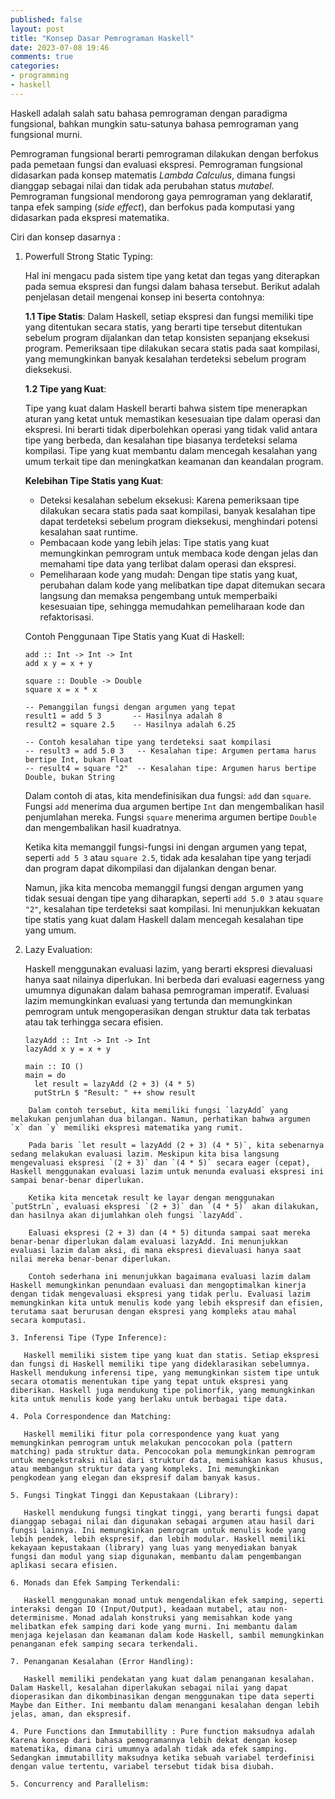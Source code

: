 ```yaml
---
published: false
layout: post
title: "Konsep Dasar Pemrograman Haskell"
date: 2023-07-08 19:46
comments: true
categories: 
- programming
- haskell
---
```


Haskell adalah salah satu bahasa pemrograman dengan paradigma fungsional, bahkan mungkin satu-satunya bahasa pemrograman yang fungsional murni.

Pemrograman fungsional berarti pemrograman dilakukan dengan berfokus pada pemetaan fungsi dan evaluasi ekspresi. Pemrograman fungsional didasarkan pada konsep matematis *Lambda Calculus*, dimana fungsi dianggap sebagai nilai dan tidak ada perubahan status *mutabel*. Pemrograman fungsional mendorong gaya pemrograman yang deklaratif, tanpa efek samping (*side effect*), dan berfokus pada komputasi yang didasarkan pada ekspresi matematika. 

Ciri dan konsep dasarnya :

1. Powerfull Strong Static Typing:

   Hal ini mengacu pada sistem tipe yang ketat dan tegas yang diterapkan pada semua ekspresi dan fungsi dalam bahasa tersebut. Berikut adalah penjelasan detail mengenai konsep ini beserta contohnya:

	**1.1 Tipe Statis**:
	Dalam Haskell, setiap ekspresi dan fungsi memiliki tipe yang ditentukan secara statis, yang berarti tipe tersebut ditentukan sebelum program dijalankan dan tetap konsisten sepanjang eksekusi program. Pemeriksaan tipe dilakukan secara statis pada saat kompilasi, yang memungkinkan banyak kesalahan terdeteksi sebelum program dieksekusi.

	**1.2 Tipe yang Kuat**:

	Tipe yang kuat dalam Haskell berarti bahwa sistem tipe menerapkan aturan yang ketat untuk memastikan kesesuaian tipe dalam operasi dan ekspresi. Ini berarti tidak diperbolehkan operasi yang tidak valid antara tipe yang berbeda, dan kesalahan tipe biasanya terdeteksi selama kompilasi. Tipe yang kuat membantu dalam mencegah kesalahan yang umum terkait tipe dan meningkatkan keamanan dan keandalan program.

	**Kelebihan Tipe Statis yang Kuat**:

	- Deteksi kesalahan sebelum eksekusi: 
	  Karena pemeriksaan tipe dilakukan secara statis pada saat kompilasi, banyak kesalahan tipe dapat terdeteksi sebelum program dieksekusi, menghindari potensi kesalahan saat runtime.
	- Pembacaan kode yang lebih jelas: 
	  Tipe statis yang kuat memungkinkan pemrogram untuk membaca kode dengan jelas dan memahami tipe data yang terlibat dalam operasi dan ekspresi.
	- Pemeliharaan kode yang mudah: 
	  Dengan tipe statis yang kuat, perubahan dalam kode yang melibatkan tipe dapat ditemukan secara langsung dan memaksa pengembang untuk memperbaiki kesesuaian tipe, sehingga memudahkan pemeliharaan kode dan refaktorisasi.
		
	Contoh Penggunaan Tipe Statis yang Kuat di Haskell:

	```
	add :: Int -> Int -> Int
	add x y = x + y

	square :: Double -> Double
	square x = x * x

	-- Pemanggilan fungsi dengan argumen yang tepat
	result1 = add 5 3       -- Hasilnya adalah 8
	result2 = square 2.5    -- Hasilnya adalah 6.25

	-- Contoh kesalahan tipe yang terdeteksi saat kompilasi
	-- result3 = add 5.0 3   -- Kesalahan tipe: Argumen pertama harus bertipe Int, bukan Float
	-- result4 = square "2"  -- Kesalahan tipe: Argumen harus bertipe Double, bukan String
	```
  
   Dalam contoh di atas, kita mendefinisikan dua fungsi: `add` dan `square`. Fungsi `add` menerima dua argumen bertipe `Int` dan mengembalikan hasil penjumlahan mereka. Fungsi `square` menerima argumen bertipe `Double` dan mengembalikan hasil kuadratnya.

   Ketika kita memanggil fungsi-fungsi ini dengan argumen yang tepat, seperti `add 5 3` atau `square 2.5`, tidak ada kesalahan tipe yang terjadi dan program dapat dikompilasi dan dijalankan dengan benar.

   Namun, jika kita mencoba memanggil fungsi dengan argumen yang tidak sesuai dengan tipe yang diharapkan, seperti `add 5.0 3` atau `square "2"`, kesalahan tipe terdeteksi saat kompilasi. Ini menunjukkan kekuatan tipe statis yang kuat dalam Haskell dalam mencegah kesalahan tipe yang umum.

2. Lazy Evaluation:

   Haskell menggunakan evaluasi lazim, yang berarti ekspresi dievaluasi hanya saat nilainya diperlukan. Ini berbeda dari evaluasi eagerness yang umumnya digunakan dalam bahasa pemrograman imperatif. Evaluasi lazim memungkinkan evaluasi yang tertunda dan memungkinkan pemrogram untuk mengoperasikan dengan struktur data tak terbatas atau tak terhingga secara efisien.

   ```
   lazyAdd :: Int -> Int -> Int
   lazyAdd x y = x + y

   main :: IO ()
   main = do
     let result = lazyAdd (2 + 3) (4 * 5)
     putStrLn $ "Result: " ++ show result
```
	Dalam contoh tersebut, kita memiliki fungsi `lazyAdd` yang melakukan penjumlahan dua bilangan. Namun, perhatikan bahwa argumen `x` dan `y` memiliki ekspresi matematika yang rumit.

	Pada baris `let result = lazyAdd (2 + 3) (4 * 5)`, kita sebenarnya sedang melakukan evaluasi lazim. Meskipun kita bisa langsung mengevaluasi ekspresi `(2 + 3)` dan `(4 * 5)` secara eager (cepat), Haskell menggunakan evaluasi lazim untuk menunda evaluasi ekspresi ini sampai benar-benar diperlukan.

	Ketika kita mencetak result ke layar dengan menggunakan `putStrLn`, evaluasi ekspresi `(2 + 3)` dan `(4 * 5)` akan dilakukan, dan hasilnya akan dijumlahkan oleh fungsi `lazyAdd`.

	Ealuasi ekspresi (2 + 3) dan (4 * 5) ditunda sampai saat mereka benar-benar diperlukan dalam evaluasi lazyAdd. Ini menunjukkan evaluasi lazim dalam aksi, di mana ekspresi dievaluasi hanya saat nilai mereka benar-benar diperlukan.

	Contoh sederhana ini menunjukkan bagaimana evaluasi lazim dalam Haskell memungkinkan penundaan evaluasi dan mengoptimalkan kinerja dengan tidak mengevaluasi ekspresi yang tidak perlu. Evaluasi lazim memungkinkan kita untuk menulis kode yang lebih ekspresif dan efisien, terutama saat berurusan dengan ekspresi yang kompleks atau mahal secara komputasi.

3. Inferensi Tipe (Type Inference):

   Haskell memiliki sistem tipe yang kuat dan statis. Setiap ekspresi dan fungsi di Haskell memiliki tipe yang dideklarasikan sebelumnya. Haskell mendukung inferensi tipe, yang memungkinkan sistem tipe untuk secara otomatis menentukan tipe yang tepat untuk ekspresi yang diberikan. Haskell juga mendukung tipe polimorfik, yang memungkinkan kita untuk menulis kode yang berlaku untuk berbagai tipe data.

4. Pola Correspondence dan Matching:

   Haskell memiliki fitur pola correspondence yang kuat yang memungkinkan pemrogram untuk melakukan pencocokan pola (pattern matching) pada struktur data. Pencocokan pola memungkinkan pemrogram untuk mengekstraksi nilai dari struktur data, memisahkan kasus khusus, atau membangun struktur data yang kompleks. Ini memungkinkan pengkodean yang elegan dan ekspresif dalam banyak kasus.

5. Fungsi Tingkat Tinggi dan Kepustakaan (Library):

   Haskell mendukung fungsi tingkat tinggi, yang berarti fungsi dapat dianggap sebagai nilai dan digunakan sebagai argumen atau hasil dari fungsi lainnya. Ini memungkinkan pemrogram untuk menulis kode yang lebih pendek, lebih ekspresif, dan lebih modular. Haskell memiliki kekayaan kepustakaan (library) yang luas yang menyediakan banyak fungsi dan modul yang siap digunakan, membantu dalam pengembangan aplikasi secara efisien.

6. Monads dan Efek Samping Terkendali:

   Haskell menggunakan monad untuk mengendalikan efek samping, seperti interaksi dengan IO (Input/Output), keadaan mutabel, atau non-determinisme. Monad adalah konstruksi yang memisahkan kode yang melibatkan efek samping dari kode yang murni. Ini membantu dalam menjaga kejelasan dan keamanan dalam kode Haskell, sambil memungkinkan penanganan efek samping secara terkendali.

7. Penanganan Kesalahan (Error Handling):

   Haskell memiliki pendekatan yang kuat dalam penanganan kesalahan. Dalam Haskell, kesalahan diperlakukan sebagai nilai yang dapat dioperasikan dan dikombinasikan dengan menggunakan tipe data seperti Maybe dan Either. Ini membantu dalam menangani kesalahan dengan lebih jelas, aman, dan ekspresif.

4. Pure Functions dan Immutabillity : Pure function maksudnya adalah Karena konsep dari bahasa pemogramannya lebih dekat dengan kosep matematika, dimana ciri umumnya adalah tidak ada efek samping. Sedangkan immutabillity maksudnya ketika sebuah variabel terdefinisi dengan value tertentu, variabel tersebut tidak bisa diubah.

5. Concurrency and Parallelism: 


